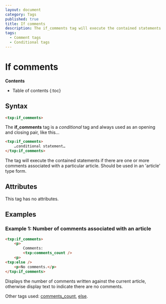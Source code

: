 ```yaml
---
layout: document
category: Tags
published: true
title: If comments
description: The if_comments tag will execute the contained statements if there are comments associated with a particular article.
tags:
  - Comment tags
  - Conditional tags
---
```


# If comments

**Contents**

* Table of contents
{:toc}

## Syntax

~~~ html
<txp:if_comments>
~~~

The **if_comments** tag is a *conditional* tag and always used as an opening and closing pair, like this…

~~~ html
<txp:if_comments>
    …conditional statement…
</txp:if_comments>
~~~

The tag will execute the contained statements if there are one or more comments associated with a particular article. Should be used in an 'article' type form.

## Attributes

This tag has no attributes.

## Examples

### Example 1: Number of comments associated with an article

~~~ html
<txp:if_comments>
    <p>
        Comments:
        <txp:comments_count />
    <p>
<txp:else />
    <p>No comments.</p>
</txp:if_comments>
~~~

Displays the number of comments written against the current article, otherwise display text to indicate there are no comments.

Other tags used: [comments_count](/tags/comments_count), [else](/tags/else).
